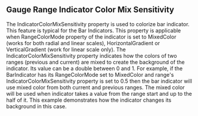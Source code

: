 ## Gauge Range Indicator Color Mix Sensitivity
The IndicatorColorMixSensitivity property is used to colorize bar indicator. This feature is typical for the Bar Indicators.
This property is applicable when RangeColorMode property of the indicator is set to MixedColor (works for both radial and linear scales), HorizontalGradient or VerticalGradient (work for linear scale only). The IndicatorColorMixSensitivity property indicates how the colors of two ranges (previous and current) are mixed to create the background of the indicator. Its value can be a double between 0 and 1. For example, if the BarIndicator has its RangeColorMode set to MixedColor and range's IndicatorColorMixSensitivity property is set to 0.5 then the bar indicator will use mixed color from both current and previous ranges. The mixed color will be used when indicator takes a value from the range start and up to the half of it.
This example demonstrates how the indicator changes its background in this case.

[//]: <keywords: radverticallineargauge, gaugerange, barindicator, rangecolormode, userangecolor>